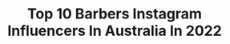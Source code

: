 ---
title: Top 10 Barbers Instagram Influencers In Australia In 2022
description: >-
  Find top barbers Instagram influencers in Australia in 2022. Most popular hashtags: #barber #hair #menshair.
platform: Instagram
hits: 43
text_top: Analyze the best Instagram accounts on inBeat.
text_bottom: Our database aggregates 43 Instagram influencers like this in Australia for you to connect with.
profiles:
  - username: "miguelddavid"
    fullname: >-
      MIGUEL DAVID
    bio: >-
      🇵🇭 CREATIVE DIRECTOR BARBER / @MIGGYMAESTRO / 🥀T
    location: "Australia"
    followers: 2992
    engagement: 2340
    commentsToLikes: 0.034374
    id: ck0ud7lq3ij750i19rd31dwre
    verified: false
    hashtags: "#hideyourwhitegirls"
  - username: "joshboyton"
    fullname: >-
      Josh Boyton
    bio: >-
      Owner of @875coachingg Trainer @fitnessdonedifferent Supported by @optimumnutrition.ausnz @unit @the_loft_barbershop @maccomponents @formulabmx
    location: "Australia"
    followers: 19703
    engagement: 326
    commentsToLikes: 0.020822
    id: ck15rrh3d9btg0i191sow28kp
    verified: false
    hashtags: "#bmxrace, #bmxracing, #optimumnutrition, #eliteseats"
  - username: "nigelstanislaus"
    fullname: >-
      NIGEL STANISLAUS
    bio: >-
      🏡 Melbourne 💄Makeup Artist / Barber 🌶 @nigelstanislauslite -@Vogue @Asntm @Maybelline @harpersbazaarsg @elizabetharden @elleuk @gq @diormakeup
    location: "Australia"
    followers: 43041
    engagement: 175
    commentsToLikes: 0.042935
    id: ck6tw5f9dq3w10j71vomdtxnb
    verified: true
    hashtags: "#menshair, #glowmakeup, #troyesivan, #troye"
  - username: "themrbarbers"
    fullname: >-
      𝐒𝐭𝐲𝐥𝐢𝐬𝐭 𝐁𝐚𝐫𝐛𝐞𝐫𝐬♠️
    bio: >-
      🅱🅰🆁🅱🅴🆁 🅻🅸🅵🅴 @thelegend.barber 𝐎𝐧 𝐭𝐡𝐢𝐬 𝐩𝐚𝐠𝐞, 𝐲𝐨𝐮 𝐜𝐚𝐧 𝐟𝐢𝐧𝐝 𝐮𝐥𝐭𝐫𝐚 𝐚𝐭𝐭𝐫𝐚𝐜𝐭𝐢𝐯𝐞 𝐡𝐚𝐢𝐫𝐬𝐭𝐲𝐥𝐞𝐬 𝐟𝐨𝐫 𝐦𝐞𝐧. 💈💯✂️$💯
    location: "Australia"
    followers: 37290
    engagement: 998
    commentsToLikes: 0.019457
    id: ckap6s7quh7la0i78u0c9hr94
    verified: false
    hashtags: ""
  - username: "joeyscandizzo"
    fullname: >-
      J O E Y  S C A N D I Z Z O
    bio: >-
      FAMILY❤️👫👦🏻👦🏼👶| 4✖️🇦🇺HAIRDRESSER OF THE YEAR |ELEVEN AUSTRALIA CREATIVE DIR | JOEY SCANDIZZO/ UVA - SALONS |KINGSDOMAIN BARBERS | HAIR.Do MYER |DYSON
    location: "Australia"
    followers: 105422
    engagement: 342
    commentsToLikes: 0.032312
    id: ck0vz2pkl6zqo0i19irl6q9pn
    verified: true
    hashtags: "#joeyscandizzo, #elevenaustraliacolour, #yummymummies, #janescandizzo"
  - username: "jess.barber"
    fullname: >-
      Jess Barber
    bio: >-
      ✨ A holistic approach to health ⁣ 🌏 Gold Coast 📍FODMAP diet for IBS certification (Monash Uni)⁣ Subscribe & receive my free mini Ebook 👇🏼
    location: "Australia"
    followers: 14021
    engagement: 381
    commentsToLikes: 0.032799
    id: ck15shhxud0zg0i191q40apjc
    verified: false
    hashtags: ""
  - username: "chhorvyy"
    fullname: >-
      C H H O R V Y
    bio: >-
      💼🔑🏡
    location: "Australia"
    followers: 10790
    engagement: 175
    commentsToLikes: 0.086018
    id: ck14k6z8oo1p70i192tt7xmp7
    verified: false
    hashtags: "#barbersydney, #barber, #fadezaustralia, #fade"
  - username: "unicorn_manes_bymykey"
    fullname: >-
      Mykey O’Halloran / Hair Artist
    bio: >-
      🌈Appointments in Preston ,Melbourne 👧I also colour wigs&can post 2 u! 📧:unicorn_manes_bymykey@yahoo.com 🎨 I use @manicpanicnyc & @nakhair BOOKINGS:
    location: "Australia"
    followers: 106147
    engagement: 226
    commentsToLikes: 0.017688
    id: ck5ho9ci6p62w0i11y9vty6sv
    verified: true
    hashtags: "#mermaidscales, #hairinspo, #equality, #insiderbeauty"
  - username: "jordantabakman"
    fullname: >-
      🇦🇺🇷🇺
    bio: >-
      ✖️ Melbourne ✖️ Co-Owner of @thebarberclubport @thebarberclubmelbourne @mainstreetbarbersandco ✖️ @andisclippers lead educator 🇦🇺 🌎
    location: "Australia"
    followers: 41121
    engagement: 184
    commentsToLikes: 0.021780
    id: ckaosnu24saa70i78xr0j4u5o
    verified: false
    hashtags: "#barbergang, #barbershop, #showcasebarbers, #nastybarbers"
  - username: "liked.by.leo"
    fullname: >-
      Liked.by.leo
    bio: >-
      𝔸𝕝𝕝 𝕥𝕙𝕚𝕟𝕘𝕤 𝕃𝕖𝕠 𝕋𝕙𝕖 𝕟𝕖𝕦𝕥𝕣𝕒𝕝 𝕞𝕦𝕞 𝟙𝟙 𝕞𝕠𝕟𝕥𝕙𝕤 𝕠𝕝𝕕 𝕄𝕖𝕝𝕓, 𝔸𝕦𝕤 𝔻𝕄 𝕥𝕠 𝕔𝕠𝕝𝕝𝕒𝕓 𝕊𝕙𝕠𝕡 𝕠𝕦𝕣 𝕟𝕖𝕨 𝕡𝕣𝕖𝕤𝕖𝕥𝕤
    location: "Australia"
    followers: 10636
    engagement: 1060
    commentsToLikes: 0.542729
    id: ckap3so3e4e590i78otrrc58b
    verified: false
    hashtags: "#babyfashionista, #loveyou, #babyboy, #babyfashion"
---